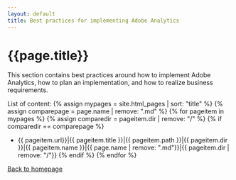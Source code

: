 ```yaml
---
layout: default
title: Best practices for implementing Adobe Analytics
---
```

# {{page.title}}
This section contains best practices around how to implement Adobe Analytics, how to plan an implementation, and how to realize business requirements.

List of content:
  {% assign mypages = site.html_pages | sort: "title" %}
  {% assign comparepage = page.name | remove: ".md" %}
    {% for pageitem in mypages %}
    {% assign comparedir = pageitem.dir | remove: "/" %}
    {% if comparedir == comparepage %}
* {{ pageitem.url}}|{{ pageitem.title }}|{{ pageitem.path }}|{{ pageitem.dir }}|{{ pageitem.name }}|{{ page.name | remove: ".md"}}|{{ pageitem.dir | remove: "/"}}
    {% endif %}
  {% endfor %}

[Back to homepage](./index.html)